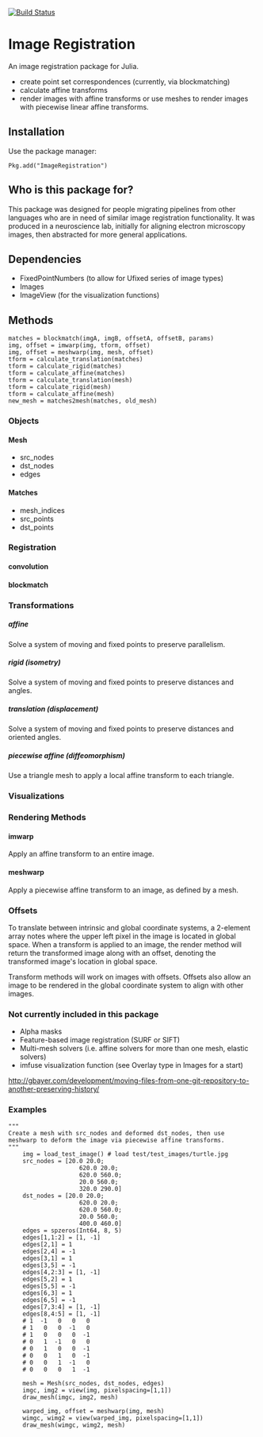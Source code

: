 [![Build Status](https://travis-ci.org/seung-lab/Julimaps.svg?branch=registration)](https://travis-ci.org/seung-lab/Julimaps)

# Image Registration
An image registration package for Julia. 

* create point set correspondences (currently, via blockmatching)
* calculate affine transforms
* render images with affine transforms or use meshes to render images with piecewise linear affine transforms.

## Installation
Use the package manager:

```
Pkg.add("ImageRegistration")
```

## Who is this package for?
This package was designed for people migrating pipelines from other languages 
who are in need of similar image registration functionality. It was produced in 
a neuroscience lab, initially for aligning electron microscopy images, then 
abstracted for more general applications.

## Dependencies
* FixedPointNumbers (to allow for Ufixed series of image types)
* Images 
* ImageView (for the visualization functions)

## Methods
```
matches = blockmatch(imgA, imgB, offsetA, offsetB, params)
img, offset = imwarp(img, tform, offset)
img, offset = meshwarp(img, mesh, offset)
tform = calculate_translation(matches)
tform = calculate_rigid(matches)
tform = calculate_affine(matches)
tform = calculate_translation(mesh)
tform = calculate_rigid(mesh)
tform = calculate_affine(mesh)
new_mesh = matches2mesh(matches, old_mesh)
```

### Objects
#### Mesh
* src_nodes
* dst_nodes
* edges

#### Matches
* mesh_indices
* src_points
* dst_points

### Registration
#### convolution
#### blockmatch

### Transformations
##### affine
Solve a system of moving and fixed points to preserve parallelism.
##### rigid (isometry)
Solve a system of moving and fixed points to preserve distances and angles.
##### translation (displacement)
Solve a system of moving and fixed points to preserve distances and oriented 
angles.
##### piecewise affine (diffeomorphism)
Use a triangle mesh to apply a local affine transform to each triangle.

### Visualizations

### Rendering Methods
#### imwarp
Apply an affine transform to an entire image.
#### meshwarp
Apply a piecewise affine transform to an image, as defined by a mesh.

### Offsets
To translate between intrinsic and global coordinate systems, a 2-element array
notes where the upper left pixel in the image is located in global space. When
a transform is applied to an image, the render method will return the
transformed image along with an offset, denoting the transformed image's
location in global space.

Transform methods will work on images with offsets. Offsets also allow an image
to be rendered in the global coordinate system to align with other images.

### Not currently included in this package
* Alpha masks
* Feature-based image registration (SURF or SIFT)
* Multi-mesh solvers (i.e. affine solvers for more than one mesh, elastic solvers)
* imfuse visualization function (see Overlay type in Images for a start)

http://gbayer.com/development/moving-files-from-one-git-repository-to-another-preserving-history/

### Examples
```
"""
Create a mesh with src_nodes and deformed dst_nodes, then use
meshwarp to deform the image via piecewise affine transforms.
"""
    img = load_test_image() # load test/test_images/turtle.jpg
    src_nodes = [20.0 20.0;
                    620.0 20.0;
                    620.0 560.0;
                    20.0 560.0;
                    320.0 290.0]
    dst_nodes = [20.0 20.0;
                    620.0 20.0;
                    620.0 560.0;
                    20.0 560.0;
                    400.0 460.0]
    edges = spzeros(Int64, 8, 5)
    edges[1,1:2] = [1, -1]
    edges[2,1] = 1
    edges[2,4] = -1
    edges[3,1] = 1
    edges[3,5] = -1
    edges[4,2:3] = [1, -1]
    edges[5,2] = 1
    edges[5,5] = -1
    edges[6,3] = 1
    edges[6,5] = -1
    edges[7,3:4] = [1, -1]
    edges[8,4:5] = [1, -1]
    # 1  -1   0   0   0
    # 1   0   0  -1   0
    # 1   0   0   0  -1
    # 0   1  -1   0   0
    # 0   1   0   0  -1
    # 0   0   1   0  -1
    # 0   0   1  -1   0
    # 0   0   0   1  -1

    mesh = Mesh(src_nodes, dst_nodes, edges)
    imgc, img2 = view(img, pixelspacing=[1,1])
    draw_mesh(imgc, img2, mesh)

    warped_img, offset = meshwarp(img, mesh)
    wimgc, wimg2 = view(warped_img, pixelspacing=[1,1])
    draw_mesh(wimgc, wimg2, mesh)
```
